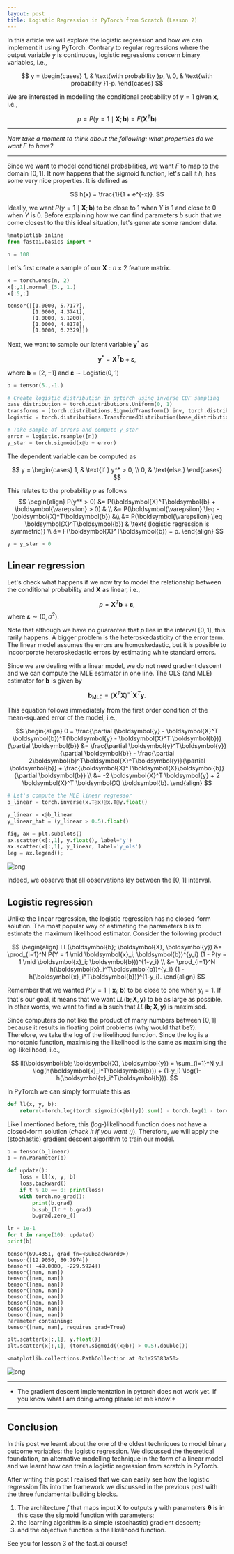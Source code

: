```yaml
---
layout: post
title: Logistic Regression in PyTorch from Scratch (Lesson 2)
---
```


In this article we will explore the logistic regression and how we can implement it using PyTorch. Contrary to regular regressions where the output variable $y$ is continuous, logistic regressions concern binary variables, i.e.,

$$
y = \begin{cases}
1,  & \text{with probability }p, \\
0, & \text{with probability }1-p.
\end{cases}
$$

We are interested in modelling the conditional probability of $y = 1$ given $\boldsymbol{x}$, i.e.,

$$
p = P(y = 1 \mid \boldsymbol{X}; \boldsymbol{b}) = F(\boldsymbol{X}^T \boldsymbol{b})
$$

---

*Now take a moment to think about the following: what properties do we want $F$ to have?*

---

Since we want to model conditional probabilities, we want $F$ to map to the domain $[0, 1]$. It now happens that the sigmoid function, let's call it $h$, has some very nice properties. It is defined as

$$
h(x) = \frac{1}{1 + e^{-x}}.
$$

Ideally, we want $P(y = 1 \mid \boldsymbol{X}; \boldsymbol{b})$ to be close to 1 when $Y$ is 1 and close to 0 when $Y$ is 0. Before explaining how we can find parameters $b$ such that we come closest to the this ideal situation, let's generate some random data.


```python
%matplotlib inline
from fastai.basics import *
```


```python
n = 100
```

Let's first create a sample of our $\boldsymbol{X}: n \times 2$ feature matrix. 


```python
x = torch.ones(n, 2) 
x[:,1].normal_(5., 1.)
x[:5,:]
```




    tensor([[1.0000, 5.7177],
            [1.0000, 4.3741],
            [1.0000, 5.1200],
            [1.0000, 4.8178],
            [1.0000, 6.2329]])



Next, we want to sample our latent variable $\boldsymbol{y}^*$ as

$$
\boldsymbol{y}^* = \boldsymbol{X}^T\boldsymbol{b} + \boldsymbol{\varepsilon},
$$

where $\boldsymbol{b} = [2, -1]$ and $\boldsymbol{\varepsilon} \sim \text{Logistic}(0, 1)$


```python
b = tensor(5.,-1.)

# Create logistic distribution in pytorch using inverse CDF sampling
base_distribution = torch.distributions.Uniform(0, 1)
transforms = [torch.distributions.SigmoidTransform().inv, torch.distributions.AffineTransform(loc=0, scale=1)]
logistic = torch.distributions.TransformedDistribution(base_distribution, transforms)

# Take sample of errors and compute y_star
error = logistic.rsample([n])
y_star = torch.sigmoid(x@b + error)
```

The dependent variable can be computed as 

$$
y =
\begin{cases}
1,  & \text{if } y^* > 0, \\
0, & \text{else.}
\end{cases}
$$

This relates to the probability $p$ as follows
$$
\begin{align}
P(y^* > 0) &= P(\boldsymbol{X}^T\boldsymbol{b} + \boldsymbol{\varepsilon} > 0) & \\
&= P(\boldsymbol{\varepsilon} \leq -\boldsymbol{X}^T\boldsymbol{b}) &\\
&= P(\boldsymbol{\varepsilon} \leq \boldsymbol{X}^T\boldsymbol{b}) & \text{ (logistic regression is symmetric)} \\
&= F(\boldsymbol{X}^T\boldsymbol{b}) = p.
\end{align}
$$


```python
y = y_star > 0
```

## Linear regression

Let's check what happens if we now try to model the relationship between the conditional probability and $\boldsymbol{X}$ as linear, i.e.,

$$
p = \boldsymbol{X}^T\boldsymbol{b} + \boldsymbol{\varepsilon},
$$
where $\boldsymbol{\varepsilon} \sim (0, \sigma^2)$.

Note that although we have no guarantee that $p$ lies in the interval $[0,1]$, this rarily happens. A bigger problem is the heteroskedasticity of the error term. The linear model assumes the errors are homoskedastic, but it is possible to incoorporate heteroskedastic errors by estimating white standard errors.

Since we are dealing with a linear model, we do not need gradient descent and we can compute the MLE estimator in one line. The OLS (and MLE) estimator for $\boldsymbol{b}$ is given by

$$
\boldsymbol{b}_\text{MLE} = (\boldsymbol{X}^T\boldsymbol{X})^{-1}\boldsymbol{X}^T\boldsymbol{y}.
$$

This equation follows immediately from the first order condition of the mean-squared error of the model, i.e.,

$$
\begin{align}
0 = \frac{\partial (\boldsymbol{y} - \boldsymbol{X}^T \boldsymbol{b})^T(\boldsymbol{y} - \boldsymbol{X}^T \boldsymbol{b})}{\partial \boldsymbol{b}} &= \frac{\partial \boldsymbol{y}^T\boldsymbol{y}}{\partial \boldsymbol{b}} - \frac{\partial 2\boldsymbol{b}^T\boldsymbol{X}^T\boldsymbol{y}}{\partial \boldsymbol{b}} + \frac{\boldsymbol{X}^T\boldsymbol{X}\boldsymbol{b}}{\partial \boldsymbol{b}} \\
&= -2 \boldsymbol{X}^T \boldsymbol{y} + 2  \boldsymbol{X}^T  \boldsymbol{X} \boldsymbol{b}.
\end{align}
$$



```python
# Let's compute the MLE linear regressor
b_linear = torch.inverse(x.T@x)@x.T@y.float()

y_linear = x@b_linear
y_linear_hat = (y_linear > 0.5).float()

fig, ax = plt.subplots()
ax.scatter(x[:,1], y.float(), label='y')
ax.scatter(x[:,1], y_linear, label='y_ols')
leg = ax.legend();
```


![png](../img/fastai-lesson2/output_10_0.png)


Indeed, we observe that all observations lay between the $[0, 1]$ interval.

## Logistic regression

Unlike the linear regression, the logistic regression has no closed-form solution. The most popular way of estimating the parameters $\boldsymbol{b}$ is to estimate the maximum likelihood estimator. Consider the following product

$$
\begin{align}
LL(\boldsymbol{b}; \boldsymbol{X}, \boldsymbol{y}) &= \prod_{i=1}^N P(Y = 1 \mid \boldsymbol{x}_i; \boldsymbol{b})^{y_i} (1 - P(y = 1 \mid \boldsymbol{x}_i; \boldsymbol{b}))^{1-y_i} \\
&= \prod_{i=1}^N h(\boldsymbol{x}_i^T\boldsymbol{b})^{y_i} (1 - h(\boldsymbol{x}_i^T\boldsymbol{b}))^{1-y_i}.
\end{align}
$$

Remember that we wanted $P(y = 1 \mid \boldsymbol{x}_i; \boldsymbol{b})$ to be close to one when $y_i = 1$. If that's our goal, it means that we want $LL(\boldsymbol{b}; \boldsymbol{X}, \boldsymbol{y})$ to be as large as possible. In other words, we want to find a $\boldsymbol{b}$ such that $LL(\boldsymbol{b}; \boldsymbol{X}, \boldsymbol{y})$ is maximised.

Since computers do not like the product of many numbers between $[0, 1]$ because it results in floating point problems (why would that be?). Therefore, we take the log of the likelihood function. Since the log is a monotonic function, maximising the likelihood is the same as maximising the log-likelihood, i.e.,

$$
ll(\boldsymbol{b}; \boldsymbol{X}, \boldsymbol{y}) = \sum_{i=1}^N y_i \log(h(\boldsymbol{x}_i^T\boldsymbol{b})) + (1-y_i) \log(1-h(\boldsymbol{x}_i^T\boldsymbol{b})).
$$

In PyTorch we can simply formulate this as


```python
def ll(x, y, b):
    return(-torch.log(torch.sigmoid(x@b)[y]).sum() - torch.log(1 - torch.sigmoid(x@b)[~y]).sum())
```

Like I mentioned before, this (log-)likelihood function does not have a closed-form solution (*check it if you want :)*). Therefore, we will apply the (stochastic) gradient descent algorithm to train our model.


```python
b = tensor(b_linear)
b = nn.Parameter(b)

def update():
    loss = ll(x, y, b)
    loss.backward()
    if t % 10 == 0: print(loss)
    with torch.no_grad():
        print(b.grad)
        b.sub_(lr * b.grad)
        b.grad.zero_()
```


```python
lr = 1e-1
for t in range(10): update()
print(b)
```

    tensor(69.4351, grad_fn=<SubBackward0>)
    tensor([12.9050, 80.7974])
    tensor([ -49.0000, -229.5924])
    tensor([nan, nan])
    tensor([nan, nan])
    tensor([nan, nan])
    tensor([nan, nan])
    tensor([nan, nan])
    tensor([nan, nan])
    tensor([nan, nan])
    tensor([nan, nan])
    Parameter containing:
    tensor([nan, nan], requires_grad=True)



```python
plt.scatter(x[:,1], y.float())
plt.scatter(x[:,1], (torch.sigmoid((x@b)) > 0.5).double())
```




    <matplotlib.collections.PathCollection at 0x1a25383a50>




![png](../img/fastai-lesson2/output_17_1.png)


--- 

* The gradient descent implementation in pytorch does not work yet. If you know what I am doing wrong please let me know!*

---

## Conclusion

In this post we learnt about the one of the oldest techniques to model binary outcome variables: the logistic regression. We discussed the theoretical foundation, an alternative modelling technique in the form of a linear model and we learnt how can train a logistic regression from scratch in PyTorch.

After writing this post I realised that we can easily see how the logistic regression fits into the framework we discussed in the previous post with the three fundamental building blocks.

1. The architecture $f$ that maps input $\boldsymbol{X}$ to outputs $\boldsymbol{y}$ with parameters $\boldsymbol{\theta}$ is in this case the sigmoid function with parameters;
2. the learning algorithm is a simple (stochastic) gradient descent;
3. and the objective function is the likelihood function.

See you for lesson 3 of the fast.ai course!
